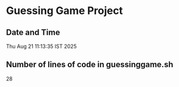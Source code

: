 # Guessing Game Project

## Date and Time
Thu Aug 21 11:13:35 IST 2025

## Number of lines of code in guessinggame.sh
28 

